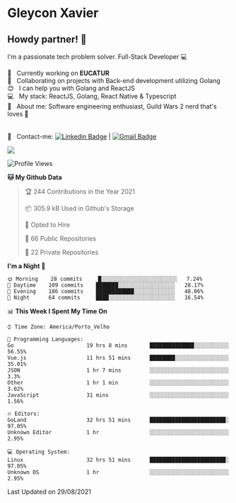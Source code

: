 # Gleycon Xavier

## Howdy partner! 👋

I'm a passionate tech problem solver.
Full-Stack Developer :computer:

 :rocket:  &nbsp; Currently working on **EUCATUR**
 <br/> :purple_heart: &nbsp; Collaborating on projects with Back-end development utilizing Golang
 <br/> :blush: &nbsp; I can help you with Golang and ReactJS
 <br/> :computer: &nbsp; My stack: ReactJS, Golang, React Native & Typescript
 <br/> 💬  &nbsp; About me: Software engineering enthusiast, Guild Wars 2 nerd that's loves :apple:
 <br/>
 <br/>
 <br/> :email: &nbsp; Contact-me: [![Linkedin Badge](https://img.shields.io/badge/-GleyconXavier-blue?style=flat-square&logo=Linkedin&logoColor=white&link=https://www.linkedin.com/in/gleyconxavier/)](https://www.linkedin.com/in/gleyconxavier/) 
| 
[![Gmail Badge](https://img.shields.io/badge/-gleyconxcarlos@gmail.com-c14438?style=flat-square&logo=Gmail&logoColor=white&link=mailto:gleyconxcarlos@gmail.com)](mailto:gleyconxcarlos@gmail.com)

![](https://komarev.com/ghpvc/?username=gleyconxavier)

<!--START_SECTION:waka-->
![Profile Views](http://img.shields.io/badge/Profile%20Views-0-blue)

**🐱 My Github Data** 

> 🏆 244 Contributions in the Year 2021
 > 
> 📦 305.9 kB Used in Github's Storage 
 > 
> 💼 Opted to Hire
 > 
> 📜 66 Public Repositories 
 > 
> 🔑 22 Private Repositories  
 > 
**I'm a Night 🦉** 

```text
🌞 Morning    28 commits     █░░░░░░░░░░░░░░░░░░░░░░░░   7.24% 
🌆 Daytime    109 commits    ███████░░░░░░░░░░░░░░░░░░   28.17% 
🌃 Evening    186 commits    ████████████░░░░░░░░░░░░░   48.06% 
🌙 Night      64 commits     ████░░░░░░░░░░░░░░░░░░░░░   16.54%

```


📊 **This Week I Spent My Time On** 

```text
⌚︎ Time Zone: America/Porto_Velho

💬 Programming Languages: 
Go                       19 hrs 8 mins       ██████████████░░░░░░░░░░░   56.55% 
Vue.js                   11 hrs 51 mins      ████████░░░░░░░░░░░░░░░░░   35.01% 
JSON                     1 hr 7 mins         ░░░░░░░░░░░░░░░░░░░░░░░░░   3.3% 
Other                    1 hr 1 min          ░░░░░░░░░░░░░░░░░░░░░░░░░   3.02% 
JavaScript               31 mins             ░░░░░░░░░░░░░░░░░░░░░░░░░   1.56%

🔥 Editors: 
GoLand                   32 hrs 51 mins      ████████████████████████░   97.05% 
Unknown Editor           1 hr                ░░░░░░░░░░░░░░░░░░░░░░░░░   2.95%

💻 Operating System: 
Linux                    32 hrs 51 mins      ████████████████████████░   97.05% 
Unknown OS               1 hr                ░░░░░░░░░░░░░░░░░░░░░░░░░   2.95%

```


 Last Updated on 29/08/2021
<!--END_SECTION:waka-->
